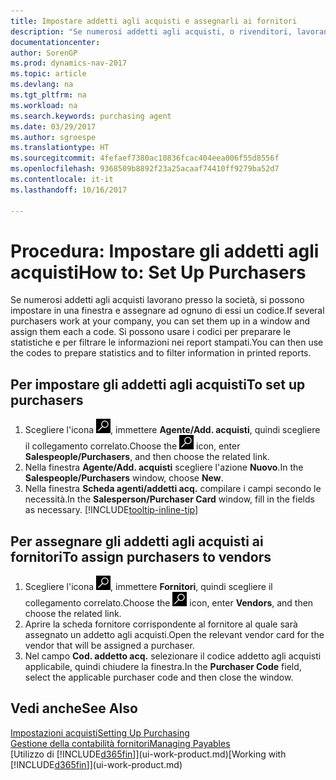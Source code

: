 ```yaml
---
title: Impostare addetti agli acquisti e assegnarli ai fornitori
description: "Se numerosi addetti agli acquisti, o rivenditori, lavorano presso la società, è possibile organizzarli per analisi statistiche."
documentationcenter: 
author: SorenGP
ms.prod: dynamics-nav-2017
ms.topic: article
ms.devlang: na
ms.tgt_pltfrm: na
ms.workload: na
ms.search.keywords: purchasing agent
ms.date: 03/29/2017
ms.author: sgroespe
ms.translationtype: HT
ms.sourcegitcommit: 4fefaef7380ac10836fcac404eea006f55d8556f
ms.openlocfilehash: 9368509b8892f23a25acaaf74410ff9279ba52d7
ms.contentlocale: it-it
ms.lasthandoff: 10/16/2017

---
```

# <a name="how-to-set-up-purchasers"></a><span data-ttu-id="79989-103">Procedura: Impostare gli addetti agli acquisti</span><span class="sxs-lookup"><span data-stu-id="79989-103">How to: Set Up Purchasers</span></span>
<span data-ttu-id="79989-104">Se numerosi addetti agli acquisti lavorano presso la società, si possono impostare in una finestra e assegnare ad ognuno di essi un codice.</span><span class="sxs-lookup"><span data-stu-id="79989-104">If several purchasers work at your company, you can set them up in a window and assign them each a code.</span></span> <span data-ttu-id="79989-105">Si possono usare i codici per preparare le statistiche e per filtrare le informazioni nei report stampati.</span><span class="sxs-lookup"><span data-stu-id="79989-105">You can then use the codes to prepare statistics and to filter information in printed reports.</span></span>

## <a name="to-set-up-purchasers"></a><span data-ttu-id="79989-106">Per impostare gli addetti agli acquisti</span><span class="sxs-lookup"><span data-stu-id="79989-106">To set up purchasers</span></span>
1. <span data-ttu-id="79989-107">Scegliere l'icona ![Cerca pagina o report](media/ui-search/search_small.png "icona Cerca pagina o report"), immettere **Agente/Add. acquisti**, quindi scegliere il collegamento correlato.</span><span class="sxs-lookup"><span data-stu-id="79989-107">Choose the ![Search for Page or Report](media/ui-search/search_small.png "Search for Page or Report icon") icon, enter **Salespeople/Purchasers**, and then choose the related link.</span></span>
2. <span data-ttu-id="79989-108">Nella finestra **Agente/Add. acquisti** scegliere l'azione **Nuovo**.</span><span class="sxs-lookup"><span data-stu-id="79989-108">In the **Salespeople/Purchasers** window, choose **New**.</span></span>
3. <span data-ttu-id="79989-109">Nella finestra **Scheda agenti/addetti acq.** compilare i campi secondo le necessità.</span><span class="sxs-lookup"><span data-stu-id="79989-109">In the **Salesperson/Purchaser Card** window, fill in the fields as necessary.</span></span> [!INCLUDE[tooltip-inline-tip](includes/tooltip-inline-tip_md.md)]

## <a name="to-assign-purchasers-to-vendors"></a><span data-ttu-id="79989-110">Per assegnare gli addetti agli acquisti ai fornitori</span><span class="sxs-lookup"><span data-stu-id="79989-110">To assign purchasers to vendors</span></span>
1. <span data-ttu-id="79989-111">Scegliere l'icona ![Cerca pagina o report](media/ui-search/search_small.png "icona Cerca pagina o report"), immettere **Fornitori**, quindi scegliere il collegamento correlato.</span><span class="sxs-lookup"><span data-stu-id="79989-111">Choose the ![Search for Page or Report](media/ui-search/search_small.png "Search for Page or Report icon") icon, enter **Vendors**, and then choose the related link.</span></span>
2. <span data-ttu-id="79989-112">Aprire la scheda fornitore corrispondente al fornitore al quale sarà assegnato un addetto agli acquisti.</span><span class="sxs-lookup"><span data-stu-id="79989-112">Open the relevant vendor card for the vendor that will be assigned a purchaser.</span></span>
3. <span data-ttu-id="79989-113">Nel campo **Cod. addetto acq.** selezionare il codice addetto agli acquisti applicabile, quindi chiudere la finestra.</span><span class="sxs-lookup"><span data-stu-id="79989-113">In the **Purchaser Code** field, select the applicable purchaser code and then close the window.</span></span>

## <a name="see-also"></a><span data-ttu-id="79989-114">Vedi anche</span><span class="sxs-lookup"><span data-stu-id="79989-114">See Also</span></span>
[<span data-ttu-id="79989-115">Impostazioni acquisti</span><span class="sxs-lookup"><span data-stu-id="79989-115">Setting Up Purchasing</span></span>](purchasing-setup-purchasing.md)  
[<span data-ttu-id="79989-116">Gestione della contabilità fornitori</span><span class="sxs-lookup"><span data-stu-id="79989-116">Managing Payables</span></span>](payables-manage-payables.md)  
<span data-ttu-id="79989-117">[Utilizzo di [!INCLUDE[d365fin](includes/d365fin_md.md)]](ui-work-product.md)</span><span class="sxs-lookup"><span data-stu-id="79989-117">[Working with [!INCLUDE[d365fin](includes/d365fin_md.md)]](ui-work-product.md)</span></span>

